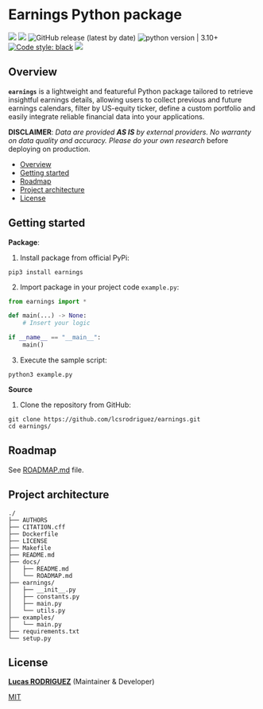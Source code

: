 # Earnings Python package

<img src="https://img.shields.io/static/v1?label=Languages&message=Python&color=ff0000"/>&nbsp;<img src="https://img.shields.io/static/v1?label=Restriction&message=NO&color=26c601"/> ![GitHub release (latest by date)](https://img.shields.io/github/v/release/lcsrodriguez/earnings) ![python version | 3.10+](https://img.shields.io/badge/Python%20version-3.10+-magenta) [![Code style: black](https://img.shields.io/badge/code%20style-black-000000.svg)](https://github.com/psf/black) ![](https://img.shields.io/badge/Dependabot-enabled-blue)


## Overview

**`earnings`** is a lightweight and featureful Python package tailored to retrieve insightful earnings details, allowing users to collect previous and future earnings calendars, filter by US-equity ticker, define a custom portfolio and easily integrate reliable financial data into your applications.

**DISCLAIMER**: *Data are provided **AS IS** by external providers. No warranty on data quality and accuracy. Please do your own research* before deploying on production.

- [Overview](#overview)
- [Getting started](#getting-started)
- [Roadmap](#roadmap)
- [Project architecture](#project-architecture)
- [License](#license)

## Getting started

**Package**:
1. Install package from official PyPi:
```shell
pip3 install earnings
```
2. Import package in your project code `example.py`:
```python
from earnings import *

def main(...) -> None:
    # Insert your logic

if __name__ == "__main__":
    main()
```
3. Execute the sample script:
```shell
python3 example.py
```

**Source**
1. Clone the repository from GitHub:
```
git clone https://github.com/lcsrodriguez/earnings.git
cd earnings/
```

## Roadmap

See [ROADMAP.md](docs/ROADMAP.md) file.

## Project architecture

```
./
├── AUTHORS
├── CITATION.cff
├── Dockerfile
├── LICENSE
├── Makefile
├── README.md
├── docs/
│   ├── README.md
│   └── ROADMAP.md
├── earnings/
│   ├── __init__.py
│   ├── constants.py
│   ├── main.py
│   └── utils.py
├── examples/
│   └── main.py
├── requirements.txt
└── setup.py
```

## License

**[Lucas RODRIGUEZ](https://lcsrodriguez.github.io)** (Maintainer & Developer)

[MIT](LICENSE)